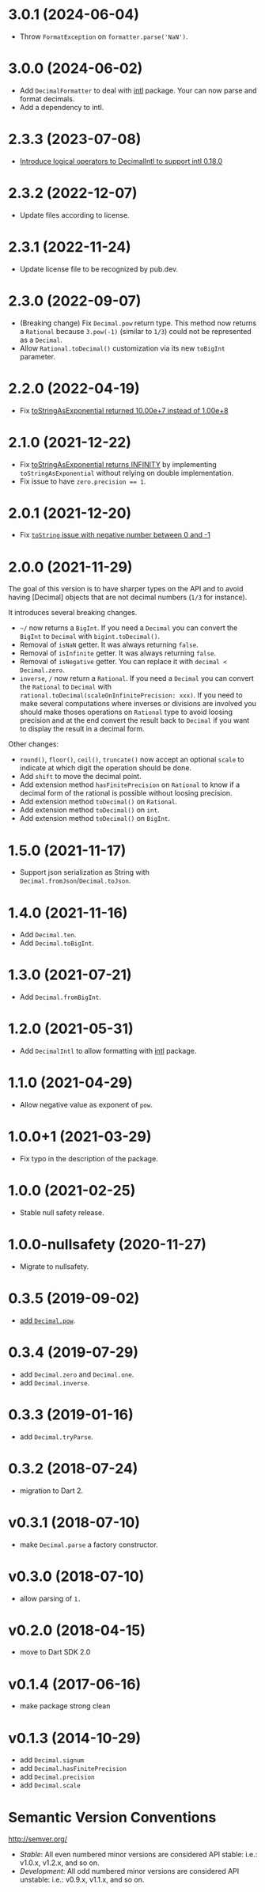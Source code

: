 # 3.0.1 (2024-06-04)

- Throw `FormatException` on `formatter.parse('NaN')`.

# 3.0.0 (2024-06-02)

- Add `DecimalFormatter` to deal with [intl](https://pub.dev/packages/intl) package. Your can now parse and format decimals.
- Add a dependency to intl.

# 2.3.3 (2023-07-08)

- [Introduce logical operators to DecimalIntl to support intl 0.18.0](https://github.com/a14n/dart-decimal/pull/98)

# 2.3.2 (2022-12-07)

- Update files according to license.

# 2.3.1 (2022-11-24)

- Update license file to be recognized by pub.dev.

# 2.3.0 (2022-09-07)

- (Breaking change) Fix `Decimal.pow` return type. This method now returns a `Rational` because `3.pow(-1)` (similar to `1/3`) could not be represented as a `Decimal`.
- Allow `Rational.toDecimal()` customization via its new `toBigInt` parameter.

# 2.2.0 (2022-04-19)

- Fix [toStringAsExponential returned 10.00e+7 instead of 1.00e+8](https://github.com/a14n/dart-decimal/issues/74)

# 2.1.0 (2021-12-22)

- Fix [toStringAsExponential returns INFINITY](https://github.com/a14n/dart-decimal/issues/48) by implementing `toStringAsExponential` without relying on double implementation.
- Fix issue to have `zero.precision == 1`.

# 2.0.1 (2021-12-20)

- Fix [`toString` issue with negative number between 0 and -1](https://github.com/a14n/dart-decimal/issues/65)

# 2.0.0 (2021-11-29)

The goal of this version is to have sharper types on the API and to avoid having [Decimal] objects that are not decimal numbers (`1/3` for instance).

It introduces several breaking changes.

- `~/` now returns a `BigInt`. If you need a `Decimal` you can convert the `BigInt` to `Decimal` with `bigint.toDecimal()`.
- Removal of `isNaN` getter. It was always returning `false`.
- Removal of `isInfinite` getter. It was always returning `false`.
- Removal of `isNegative` getter. You can replace it with `decimal < Decimal.zero`.
- `inverse`, `/` now return a `Rational`. If you need a `Decimal` you can convert the `Rational` to `Decimal` with `rational.toDecimal(scaleOnInfinitePrecision: xxx)`. If you need to make several computations where inverses or divisions are involved you should make thoses operations on `Rational` type to avoid loosing precision and at the end convert the result back to `Decimal` if you want to display the result in a decimal form.

Other changes:

- `round()`, `floor()`, `ceil()`, `truncate()` now accept an optional `scale` to indicate at which digit the operation should be done.
- Add `shift` to move the decimal point.
- Add extension method `hasFinitePrecision` on `Rational` to know if a decimal form of the rational is possible without loosing precision.
- Add extension method `toDecimal()` on `Rational`.
- Add extension method `toDecimal()` on `int`.
- Add extension method `toDecimal()` on `BigInt`.

# 1.5.0 (2021-11-17)

- Support json serialization as String with `Decimal.fromJson`/`Decimal.toJson`.

# 1.4.0 (2021-11-16)

- Add `Decimal.ten`.
- Add `Decimal.toBigInt`.

# 1.3.0 (2021-07-21)

- Add `Decimal.fromBigInt`.

# 1.2.0 (2021-05-31)

- Add `DecimalIntl` to allow formatting with [intl](https://pub.dev/packages/intl) package.

# 1.1.0 (2021-04-29)

- Allow negative value as exponent of `pow`.

# 1.0.0+1 (2021-03-29)

- Fix typo in the description of the package.

# 1.0.0 (2021-02-25)

- Stable null safety release.

# 1.0.0-nullsafety (2020-11-27)

- Migrate to nullsafety.

# 0.3.5 (2019-09-02)

- [add `Decimal.pow`](https://github.com/a14n/dart-decimal/issues/24).

# 0.3.4 (2019-07-29)

- add `Decimal.zero` and `Decimal.one`.
- add `Decimal.inverse`.

# 0.3.3 (2019-01-16)

- add `Decimal.tryParse`.

# 0.3.2 (2018-07-24)

- migration to Dart 2.

# v0.3.1 (2018-07-10)

- make `Decimal.parse` a factory constructor.

# v0.3.0 (2018-07-10)

- allow parsing of `1.`

# v0.2.0 (2018-04-15)

- move to Dart SDK 2.0

# v0.1.4 (2017-06-16)

- make package strong clean

# v0.1.3 (2014-10-29)

- add `Decimal.signum`
- add `Decimal.hasFinitePrecision`
- add `Decimal.precision`
- add `Decimal.scale`

# Semantic Version Conventions

http://semver.org/

- *Stable*:  All even numbered minor versions are considered API stable:
  i.e.: v1.0.x, v1.2.x, and so on.
- *Development*: All odd numbered minor versions are considered API unstable:
  i.e.: v0.9.x, v1.1.x, and so on.
